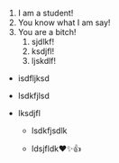 1. I am a student!
2. You know what I am say!
3. You are a bitch!
   1. sjdlkf!
   2. ksdjfl!
   3. ljskdlf!
- isdfljksd

- lsdkfjlsd

- lksdjfl

  - lsdkfjsdlk
  
  - ldsjfldk:heart::sparkles::+1:
